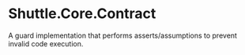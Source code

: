# Shuttle.Core.Contract

A guard implementation that performs asserts/assumptions to prevent invalid code execution.